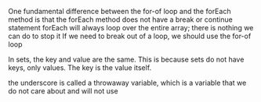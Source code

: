 

One fundamental difference between the for-of loop and the forEach method is that the forEach method does not have a break or continue statement
forEach will always loop over the entire array; there is nothing we can do to stop it
If we need to break out of a loop, we should use the for-of loop

In sets, the key and value are the same. This is because sets do not have keys, only values. The key is the value itself.

the underscore is called a throwaway variable, which is a variable that we do not care about and will not use